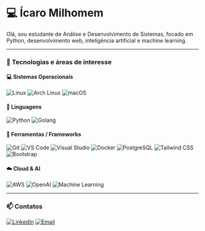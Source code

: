 # 💻 Ícaro Milhomem

Olá, sou estudante de Análise e Desenvolvimento de Sistemas, focado em Python, desenvolvimento web, inteligência artificial e machine learning.

---

### 🚀 Tecnologias e áreas de interesse

#### 💻 Sistemas Operacionais
![Linux](https://badgen.net/badge/icon/linux?icon=linux&label)
![Arch Linux](https://badgen.net/badge/icon/arch-linux?icon=arch-linux&label)
![macOS](https://badgen.net/badge/icon/apple?icon=apple&label)

#### 📜 Linguagens
![Python](https://badgen.net/badge/icon/python?icon=python&label)
![Golang](https://badgen.net/badge/icon/go?icon=go&label)

#### 🔧 Ferramentas / Frameworks
![Git](https://badgen.net/badge/icon/git?icon=git&label)
![VS Code](https://badgen.net/badge/icon/visualstudiocode?icon=visualstudiocode&label)
![Visual Studio](https://badgen.net/badge/icon/visualstudio?icon=visualstudio&label)
![Docker](https://badgen.net/badge/icon/docker?icon=docker&label)
![PostgreSQL](https://badgen.net/badge/icon/postgresql?icon=postgresql&label)
![Tailwind CSS](https://badgen.net/badge/icon/tailwind?icon=tailwind&label)
![Bootstrap](https://badgen.net/badge/icon/bootstrap?icon=bootstrap&label)

#### ☁️ Cloud & AI
![AWS](https://badgen.net/badge/icon/amazon?icon=amazon&label)
![OpenAI](https://badgen.net/badge/icon/openai?icon=openai&label)
![Machine Learning](https://badgen.net/badge/icon/tensorflow?icon=tensorflow&label)

---

### 📫 Contatos
[![LinkedIn](https://badgen.net/badge/icon/linkedin?icon=linkedin&label)](https://www.linkedin.com/in/icaro-milhomem-30216037b) [![Email](https://badgen.net/badge/icon/gmail?icon=gmail&label)](mailto:icaromilhomemjr02@gmail.com)
